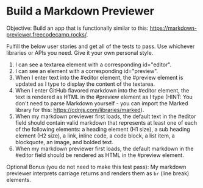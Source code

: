 # Build a Markdown Previewer

Objective: Build an app that is functionally similar to this: <https://markdown-previewer.freecodecamp.rocks/>.

Fulfill the below user stories and get all of the tests to pass. Use whichever libraries or APIs you need. Give it your own personal style.

1. I can see a textarea element with a corresponding id="editor".
2. I can see an element with a corresponding id="preview".
3. When I enter text into the #editor element, the #preview element is updated as I type to display the content of the textarea.
4. When I enter GitHub flavored markdown into the #editor element, the text is rendered as HTML in the #preview element as I type (HINT: You don't need to parse Markdown yourself - you can import the Marked library for this: <https://cdnjs.com/libraries/marked>).
5. When my markdown previewer first loads, the default text in the #editor field should contain valid markdown that represents at least one of each of the following elements: a heading element (H1 size), a sub heading element (H2 size), a link, inline code, a code block, a list item, a blockquote, an image, and bolded text.
6. When my markdown previewer first loads, the default markdown in the #editor field should be rendered as HTML in the #preview element.

Optional Bonus (you do not need to make this test pass): My markdown previewer interprets carriage returns and renders them as `br` (line break) elements.